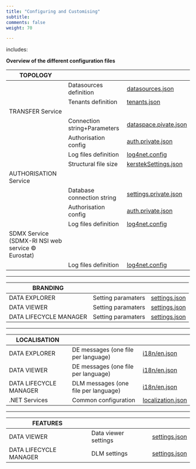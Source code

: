 ```yaml
---
title: "Configuring and Customising"
subtitle: 
comments: false
weight: 70

---
```


includes:

**Overview of the different configuration files**  

|**TOPOLOGY**|  |  |
|---|---|---|
| |Datasources definition|[datasources.json](https://gitlab.com/sis-cc/.stat-suite/dotstatsuite-config/-/blob/master/data/prod/configs/datasources.json)|
| |Tenants definition|[tenants.json](https://gitlab.com/sis-cc/.stat-suite/dotstatsuite-config/-/blob/master/data/prod/configs/tenants.json)|
| TRANSFER Service| | | 
| |Connection string+Parameters|[dataspace.pivate.json](hhttps://gitlab.com/sis-cc/.stat-suite/dotstatsuite-core-transfer/-/blob/master/DotStatServices.Transfer/config/dataspaces.private.json.sample)|
| |Authorisation config|[auth.private.json](https://gitlab.com/sis-cc/.stat-suite/dotstatsuite-core-transfer/-/blob/master/DotStatServices.Transfer/config/auth.private.json.sample)|
| |Log files definition|[log4net.config](https://gitlab.com/sis-cc/.stat-suite/dotstatsuite-core-transfer/-/blob/master/DotStatServices.Transfer/config/log4net.config)|
| |Structural file size|[kerstekSettings.json](https://gitlab.com/sis-cc/.stat-suite/dotstatsuite-core-sdmxri-nsi-ws/-/blob/master/config/kerstelSettings.json)
| AUTHORISATION Service|| |
| |Database connection string|[settings.private.json](https://gitlab.com/sis-cc/.stat-suite/dotstatsuite-core-auth-management/-/blob/master/DotStatServices.AuthorizationManagement/config/settings.private.json.sample)|
| |Authorisation config|[auth.private.json](https://gitlab.com/sis-cc/.stat-suite/dotstatsuite-core-auth-management/-/blob/master/DotStatServices.AuthorizationManagement/config/auth.private.json.sample)|
| |Log files definition|[log4net.config](https://gitlab.com/sis-cc/.stat-suite/dotstatsuite-core-auth-management/-/blob/master/DotStatServices.AuthorizationManagement/config/log4net.config)|
| SDMX Service (SDMX-RI NSI web service © Eurostat)|| |
| |Log files definition|[log4net.config](https://gitlab.com/sis-cc/.stat-suite/dotstatsuite-core-sdmxri-nsi-ws/-/blob/master/config/log4net.config)|

---

|**BRANDING**|  |  |
|---|---|---|
| DATA EXPLORER|Setting paramaters|[settings.json](https://gitlab.com/sis-cc/.stat-suite/dotstatsuite-config/-/blob/master/data/prod/configs/oecd/data-explorer/settings.json)|
| DATA VIEWER|Setting paramaters|[settings.json](https://gitlab.com/sis-cc/.stat-suite/dotstatsuite-config/blob/master/data/prod/configs/oecd/data-viewer/settings.json)|
| DATA LIFECYCLE MANAGER|Setting paramaters|[settings.json](https://gitlab.com/sis-cc/.stat-suite/dotstatsuite-config/-/blob/master/data/prod/configs/siscc/data-lifecycle-manager/settings.json)|

---

|**LOCALISATION**|  |  |
|---|---|---|
| DATA EXPLORER|DE messages (one file per language)|[i18n/en.json](https://gitlab.com/sis-cc/.stat-suite/dotstatsuite-config/-/blob/master/data/prod/configs/siscc/data-explorer/i18n/en.json)|
| DATA VIEWER|DE messages (one file per language)|[i18n/en.json](https://gitlab.com/sis-cc/.stat-suite/dotstatsuite-config/-/blob/master/data/prod/configs/siscc/data-viewer/i18n/en.json)|
| DATA LIFECYCLE MANAGER|DLM messages (one file per language)|[i18n/en.json](https://gitlab.com/sis-cc/.stat-suite/dotstatsuite-config/-/blob/master/data/prod/configs/siscc/data-lifecycle-manager/i18n/en.json)|
| .NET Services|Common configuration|[localization.json](https://gitlab.com/sis-cc/.stat-suite/dotstatsuite-core-config/-/blob/master/DotStat.Config/config/localization.json)|

---

|**FEATURES**|  |  |
|---|---|---|
| DATA VIEWER|Data viewer settings|[settings.json](https://gitlab.com/sis-cc/.stat-suite/dotstatsuite-config/-/blob/master/data/prod/configs/oecd/data-viewer/settings.json)|
| DATA LIFECYCLE MANAGER|DLM settings|[settings.json](https://gitlab.com/sis-cc/.stat-suite/dotstatsuite-config/-/blob/master/data/prod/configs/oecd/data-lifecycle-manager/settings.json)|
